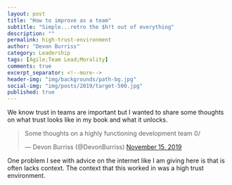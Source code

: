 ```yaml
---
layout: post
title: "How to improve as a team"
subtitle: "Simple...retro the $h!t out of everything"
description: ""
permalink: high-trust-environment
author: "Devon Burriss"
category: Leadership
tags: [Agile;Team Lead;Morality]
comments: true
excerpt_separator: <!--more-->
header-img: "img/backgrounds/path-bg.jpg"
social-img: "img/posts/2019/target-500.jpg"
published: true
---
```

We know trust in teams are important but I wanted to share some thoughts on what trust looks like in my book and what it unlocks.
<!--more-->

<blockquote class="twitter-tweet" data-dnt="true" data-theme="light"><p lang="en" dir="ltr">Some thoughts on a highly functioning development team 0/</p>&mdash; Devon Burriss (@DevonBurriss) <a href="https://twitter.com/DevonBurriss/status/1195487838063775745?ref_src=twsrc%5Etfw">November 15, 2019</a></blockquote> <script async src="https://platform.twitter.com/widgets.js" charset="utf-8"></script>

One problem I see with advice on the internet like I am giving here is that is often lacks context. The context that this worked in was a high trust environment.